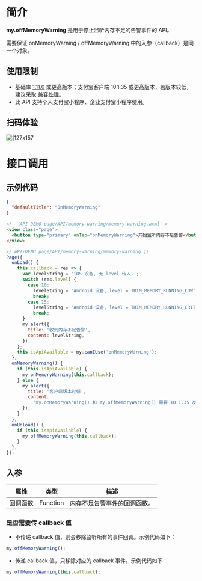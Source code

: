 # 简介

**my.offMemoryWarning** 是用于停止监听内存不足的告警事件的 API。

需要保证 onMemoryWarning / offMemoryWarning 中的入参（callback）是同一个对象。

## 使用限制

- 基础库 [1.11.0](https://opendocs.alipay.com/mini/framework/lib) 或更高版本；支付宝客户端 10.1.35 或更高版本，若版本较低，建议采取 [兼容处理](https://opendocs.alipay.com/mini/framework/compatibility)。
- 此 API 支持个人支付宝小程序、企业支付宝小程序使用。

## 扫码体验

![|127x157](https://gw.alipayobjects.com/zos/skylark-tools/public/files/7263427976e4f3e0a8869a29c0521f44.png#align=left&display=inline&height=157&margin=%5Bobject%20Object%5D&originHeight=157&originWidth=127&status=done&style=stroke&width=127)

# 接口调用

## 示例代码

```json
{
  "defaultTitle": "OnMemoryWarning"
}
```

```html
<!-- API-DEMO page/API/memory-warning/memory-warning.axml-->
<view class="page">
  <button type="primary" onTap="onMemoryWarning">开始监听内存不足告警</button>
</view>
```

```javascript
// API-DEMO page/API/memory-warning/memory-warning.js
Page({
  onLoad() {
    this.callback = res => {
      var levelString = 'iOS 设备, 无 level 传入.';
      switch (res.level) {
        case 10:
          levelString = 'Android 设备, level = TRIM_MEMORY_RUNNING_LOW';
          break;
        case 15:
          levelString = 'Android 设备, level = TRIM_MEMORY_RUNNING_CRITICAL';
          break;
      }
      my.alert({
        title: '收到内存不足告警',
        content: levelString,
      });
    };
    this.isApiAvailable = my.canIUse('onMemoryWarning');
  },
  onMemoryWarning() {
    if (this.isApiAvailable) {
      my.onMemoryWarning(this.callback);
    } else {
      my.alert({
        title: '客户端版本过低',
        content:
          'my.onMemoryWarning() 和 my.offMemoryWarning() 需要 10.1.35 及以上版本',
      });
    }
  },
  onUnload() {
    if (this.isApiAvailable) {
      my.offMemoryWarning(this.callback);
    }
  },
});
```

## 入参

| **属性** | **类型** | **描述**                     |
| -------- | -------- | ---------------------------- |
| 回调函数 | Function | 内存不足告警事件的回调函数。 |

### 是否需要传 callback 值

- 不传递 callback 值，则会移除监听所有的事件回调。示例代码如下：

```javascript
my.offMemoryWarning();
```

- 传递 callback 值，只移除对应的 callback 事件。示例代码如下：

```javascript
my.offMemoryWarning(this.callback);
```
